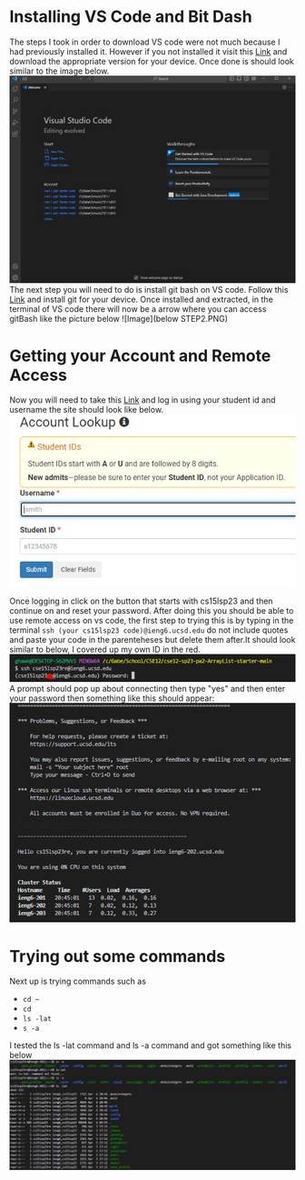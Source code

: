# Installing VS Code and Bit Dash
The steps I took in order to download VS code were not much because I had previously installed it.
However if you not installed it visit this [Link](https://code.visualstudio.com/)
and download the appropriate version for your device. Once done is should look similar to the image below.
![Image](NEWSTEP!.PNG)
The next step you will need to do is install git bash on VS code.
Follow this [Link](https://gitforwindows.org) and install git for your device.
Once installed and extracted, in the terminal of VS code there will now be a arrow
where you can access gitBash like the picture below
![Image](below STEP2.PNG)

# Getting your Account and Remote Access
Now you will need to take this [Link](https://sdacs.ucsd.edu/~icc/index.php) and log in using your student id and username
the site should look like below.
![Image](pic3.PNG)

Once logging in click on the button that starts with cs15lsp23 and then continue on and reset your password.
After doing this you should be able to use remote access on vs code, the first step to trying this is by
typing in the terminal ```ssh (your cs15lsp23 code)@ieng6.ucsd.edu``` do not include quotes and paste your code in the parenteheses but delete them after.It should look similar to below, I covered up my own ID in the red.
![Image](Capture.PNG)
A prompt should pop up about connecting then type "yes" and then enter your password then something like this should appear:
![Image](pic4.PNG)

# Trying out some commands
Next up is trying commands such as
* ```cd ~```
* ```cd```
* ```ls -lat```
* ```s -a```

I tested the ls -lat command and ls -a command and got something like this below
![Image](pic5.PNG)
